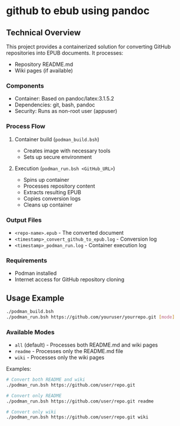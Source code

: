 # github to ebub using pandoc

## Technical Overview

This project provides a containerized solution for converting GitHub repositories into EPUB documents. It processes:
- Repository README.md
- Wiki pages (if available)

### Components
- Container: Based on pandoc/latex:3.1.5.2
- Dependencies: git, bash, pandoc
- Security: Runs as non-root user (appuser)

### Process Flow
1. Container build (`podman_build.bsh`)
   - Creates image with necessary tools
   - Sets up secure environment

2. Execution (`podman_run.bsh <GitHub_URL>`)
   - Spins up container
   - Processes repository content
   - Extracts resulting EPUB
   - Copies conversion logs
   - Cleans up container

### Output Files
- `<repo-name>.epub` - The converted document
- `<timestamp>_convert_github_to_epub.log` - Conversion log
- `<timestamp>_podman_run.log` - Container execution log

### Requirements
- Podman installed
- Internet access for GitHub repository cloning

## Usage Example

```bash
./podman_build.bsh
./podman_run.bsh https://github.com/youruser/yourrepo.git [mode]
```

### Available Modes
- `all` (default) - Processes both README.md and wiki pages
- `readme` - Processes only the README.md file
- `wiki` - Processes only the wiki pages

Examples:
```bash
# Convert both README and wiki
./podman_run.bsh https://github.com/user/repo.git

# Convert only README
./podman_run.bsh https://github.com/user/repo.git readme

# Convert only wiki
./podman_run.bsh https://github.com/user/repo.git wiki
